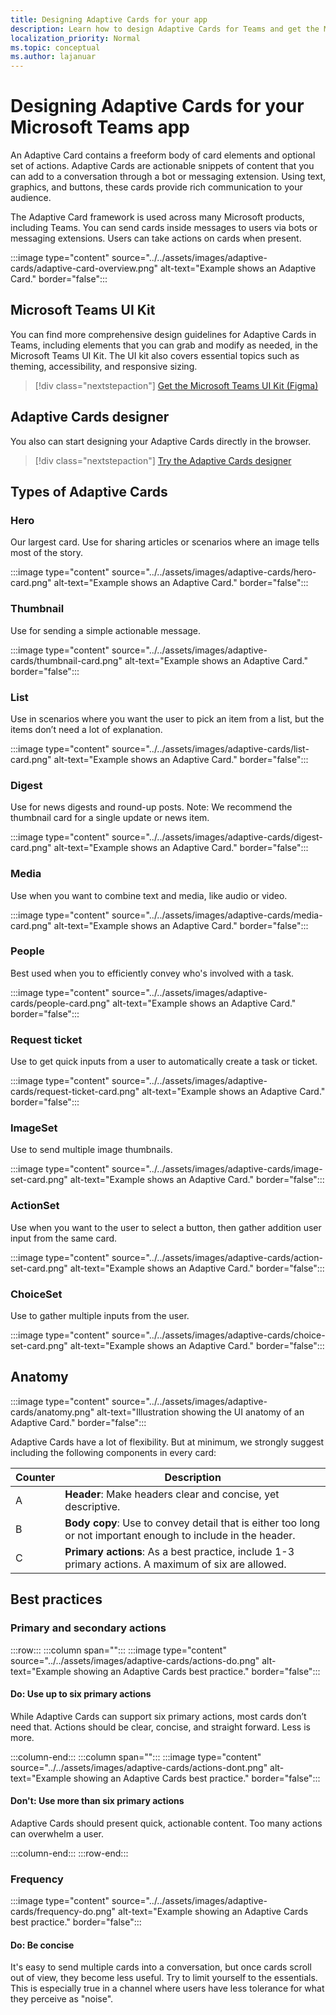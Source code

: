 ```yaml
---
title: Designing Adaptive Cards for your app
description: Learn how to design Adaptive Cards for Teams and get the Microsoft Teams UI Kit.
localization_priority: Normal
ms.topic: conceptual
ms.author: lajanuar
---
```

# Designing Adaptive Cards for your Microsoft Teams app

An Adaptive Card contains a freeform body of card elements and optional set of actions. Adaptive Cards are actionable snippets of content that you can add to a conversation through a bot or messaging extension. Using text, graphics, and buttons, these cards provide rich communication to your audience.

The Adaptive Card framework is used across many Microsoft products, including Teams. You can send cards inside messages to users via bots or messaging extensions. Users can take actions on cards when present.

:::image type="content" source="../../assets/images/adaptive-cards/adaptive-card-overview.png" alt-text="Example shows an Adaptive Card." border="false":::

## Microsoft Teams UI Kit

You can find more comprehensive design guidelines for Adaptive Cards in Teams, including elements that you can grab and modify as needed, in the Microsoft Teams UI Kit. The UI kit also covers essential topics such as theming, accessibility, and responsive sizing.

> [!div class="nextstepaction"]
> [Get the Microsoft Teams UI Kit (Figma)](https://www.figma.com/community/file/916836509871353159)

## Adaptive Cards designer

You also can start designing your Adaptive Cards directly in the browser.

> [!div class="nextstepaction"]
> [Try the Adaptive Cards designer](https://adaptivecards.io/designer/)

## Types of Adaptive Cards

### Hero

Our largest card. Use for sharing articles or scenarios where an image tells most of the story.

:::image type="content" source="../../assets/images/adaptive-cards/hero-card.png" alt-text="Example shows an Adaptive Card." border="false":::

### Thumbnail

Use for sending a simple actionable message.

:::image type="content" source="../../assets/images/adaptive-cards/thumbnail-card.png" alt-text="Example shows an Adaptive Card." border="false":::

### List

Use in scenarios where you want the user to pick an item from a list, but the items don’t need a lot of explanation.

:::image type="content" source="../../assets/images/adaptive-cards/list-card.png" alt-text="Example shows an Adaptive Card." border="false":::

### Digest

Use for news digests and round-up posts. Note: We recommend the thumbnail card for a single update or news item.

:::image type="content" source="../../assets/images/adaptive-cards/digest-card.png" alt-text="Example shows an Adaptive Card." border="false":::

### Media

Use when you want to combine text and media, like audio or video.

:::image type="content" source="../../assets/images/adaptive-cards/media-card.png" alt-text="Example shows an Adaptive Card." border="false":::

### People

Best used when you to efficiently convey who's involved with a task.

:::image type="content" source="../../assets/images/adaptive-cards/people-card.png" alt-text="Example shows an Adaptive Card." border="false":::

### Request ticket

Use to get quick inputs from a user to automatically create a task or ticket.

:::image type="content" source="../../assets/images/adaptive-cards/request-ticket-card.png" alt-text="Example shows an Adaptive Card." border="false":::

### ImageSet

Use to send multiple image thumbnails.

:::image type="content" source="../../assets/images/adaptive-cards/image-set-card.png" alt-text="Example shows an Adaptive Card." border="false":::

### ActionSet

Use when you want to the user to select a button, then gather addition user input from the same card.

:::image type="content" source="../../assets/images/adaptive-cards/action-set-card.png" alt-text="Example shows an Adaptive Card." border="false":::

### ChoiceSet

Use to gather multiple inputs from the user.

:::image type="content" source="../../assets/images/adaptive-cards/choice-set-card.png" alt-text="Example shows an Adaptive Card." border="false":::

## Anatomy

:::image type="content" source="../../assets/images/adaptive-cards/anatomy.png" alt-text="Illustration showing the UI anatomy of an Adaptive Card." border="false":::

Adaptive Cards have a lot of flexibility. But at minimum, we strongly suggest including the following components in every card:

|Counter|Description|
|----------|-----------|
|A|**Header**: Make headers clear and concise, yet descriptive.|
|B|**Body copy**: Use to convey detail that is either too long or not important enough to include in the header.|
|C|**Primary actions**: As a best practice, include 1-3 primary actions. A maximum of six are allowed.|

## Best practices

### Primary and secondary actions

:::row:::
   :::column span="":::
:::image type="content" source="../../assets/images/adaptive-cards/actions-do.png" alt-text="Example showing an Adaptive Cards best practice." border="false":::

#### Do: Use up to six primary actions

While Adaptive Cards can support six primary actions, most cards don’t need that. Actions should be clear, concise, and straight forward. Less is more.

   :::column-end:::
   :::column span="":::
:::image type="content" source="../../assets/images/adaptive-cards/actions-dont.png" alt-text="Example showing an Adaptive Cards best practice." border="false":::

#### Don't: Use more than six primary actions

Adaptive Cards should present quick, actionable content. Too many actions can overwhelm a user.

   :::column-end:::
:::row-end:::

### Frequency

:::image type="content" source="../../assets/images/adaptive-cards/frequency-do.png" alt-text="Example showing an Adaptive Cards best practice." border="false":::

#### Do: Be concise

It's easy to send multiple cards into a conversation, but once cards scroll out of view, they become less useful. Try to limit yourself to the essentials. This is especially true in a channel where users have less tolerance for what they perceive as "noise".
